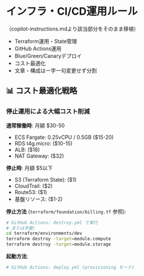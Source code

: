 # インフラ・CI/CD運用ルール

（copilot-instructions.mdより該当部分をそのまま移植）

- Terraform運用・State管理
- GitHub Actions運用
- Blue/Green/Canaryデプロイ
- コスト最適化
- 文章・構成は一字一句変更せず分割

## 📊 コスト最適化戦略

### 停止運用による大幅コスト削減

**通常稼働時**: 月額 $30-50
- ECS Fargate: 0.25vCPU / 0.5GB ($15-20)
- RDS t4g.micro: ($10-15)
- ALB: ($18)
- NAT Gateway: ($32)

**停止時**: 月額 $5以下
- S3 (Terraform State): ($1)
- CloudTrail: ($2)
- Route53: ($1)
- 基盤リソース: ($1-2)

**停止方法** (`terraform/foundation/billing.tf` 参照):
```bash
# GitHub Actions: destroy.yml で実行
# または手動:
cd terraform/environments/dev
terraform destroy -target=module.compute
terraform destroy -target=module.storage
```

**起動方法**:
```bash
# GitHub Actions: deploy.yml (provisioning モード)
```
